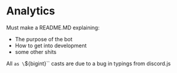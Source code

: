 # Analytics

Must make a README.MD explaining:
 - The purpose of the bot
 - How to get into development 
 - some other shits

All `as \`${bigint}\`` casts are due to a bug in typings from discord.js